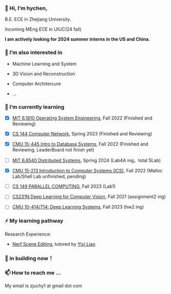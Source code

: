 ### 💬 Hi, I’m hychen,

<!-- Incoming student of DUEK MS ECE. -->

B.E. ECE in Zhejiang University. 

Incoming MEng ECE in UIUC(24 fall)

<!--Leetcode Contest : 2042 https://leetcode.com/hychen11/-->

**I am actively looking for 2024 summer interns in the US and China.**

### 🔭 I’m also interested in
 - Machine Learning and System
 
 - 3D Vision and Reconstruction

 - Computer Architercure

 - ...
<!--### 🔭 I’m currently working on
 
 - [ ] Gee (modified Gin Skeleton in Golang)
  -->

### 🌱 I’m currently learning

- [X] [MIT 6.1810 Operating System Engineering](https://pdos.csail.mit.edu/6.828/2022/schedule.html), Fall 2022 (Finished and Reviewing) 

- [X] [CS 144 Computer Network](https://cs144.github.io/), Spring 2023 (Finished and Reviewing)

- [X] [CMU 15-445 Intro to Database Systems](https://15445.courses.cs.cmu.edu/fall2022/), Fall 2022 (Finished and Reviewing, LeaderBoard not finish yet) 

- [ ] [MIT 6.8540 Distributed Systems](https://pdos.csail.mit.edu/6.824/schedule.html), Spring 2024 (Lab4A ing，total 5Lab) 

- [X] [CMU 15-213 Introduction to Computer Systems (ICS)](https://www.cs.cmu.edu/afs/cs.cmu.edu/academic/class/15213-f22/www/), Fall 2022 (Malloc Lab/Shell Lab unfinished, pending)

- [ ] [CS 149 PARALLEL COMPUTING](https://gfxcourses.stanford.edu/cs149/fall23), Fall 2023 (Lab1)

- [ ] [CS231N Deep Learning for Computer Vision](https://cs231n.stanford.edu/2023/schedule.html), Fall 2021 (assignment2 ing)

- [ ] [CMU 10-414/714: Deep Learning Systems](https://dlsyscourse.org/lectures/), Fall 2023 (hw2 ing)


### ⚡ My learning pathway
Research Experience:
- [Nerf Scene Editing](https://github.com/hychen11/Latent-NeRF-Scene-Editing/), tutored by [Yiyi Liao](https://yiyiliao.github.io/)
<!--
Credits from ZJU:

- Fundamentals of C Programming and Lectures on Programming

- Fundamentals of Data Structures and Advanced Data Structures & Algorithm Analysis

- The Fundamentals of Digital System and Computer Organization and Design

- Operating Systems and Introduction to Computer Networks
-->
### 🤔 in building now！

<!-- 
Systems and networks
Database systems
Software engineering
Programming languages and compilers
Web development
Cryptograph
Theory, algorithms, and AI
Besides, I'm curious about Fintech, such as quant trading. -->

<!-- 🌱 My learning pathway ...
Credits from ZJU:

 Mathematical backgrounds(Calculus, Linear Algebra, Probability and Statistics, ODE, PDE, Complex Variable Functions...)
 Fundamentals of C Programming and Lectures on Programming
 Fundamentals of Data Structures and Advanced Data Structures & Algorithm Analysis
 The Fundamentals of Assembly Language Programming and The Principle & Application of Microcomputer & DSP
 Operating Systems and Introduction to Computer Networks
My extra-curricular projects:

 Object-Oriented Programming in Java (Coursera certificate)
 CMU 15-445 Intro to Database Systems, Fall 2020 (link to my project report)
 MIT 6.S081 Operating System Engineering, Fall 2021 (link to my project report)
 Stanford CS144 Introduction to Computer Networking, Fall 2021 (link to my project report)
 MIT 6.824 Distributed Systems, Spring 2022 (link to my project report)
 Discrete Math (Coursera)
 Computer Organization/Architecture (CMU 15-213 / UCB CS61C)
 Compilers (edX)
 Web development (MIT 6.148)
 Computer System Security (MIT 6.858) -->
<!-- 💞️ I’m looking to collaborate on ...
N/A (I'll update this section in the future😄) -->

### 📫 How to reach me ...

My email is zjuchy1 at gmail dot com

<!--
**THE-WORLD0/THE-WORLD0** is a ✨ _special_ ✨ repository because its `README.md` (this file) appears on your GitHub profile.

Here are some ideas to get you started:

- 🔭 I’m currently working on ...
- 🌱 I’m currently learning ...
- 👯 I’m looking to collaborate on ...
- 🤔 I’m looking for help with ...
- 💬 Ask me about ...
- 📫 How to reach me: ...
- 😄 Pronouns: ...
- ⚡ Fun fact: ...
  -->
